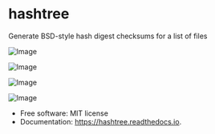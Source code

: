 hashtree
========

Generate BSD-style hash digest checksums for a list of files


![Image](https://img.shields.io/github/license/rstms/hashtree)

![Image](https://img.shields.io/pypi/v/hashtree.svg)



![Image](https://readthedocs.org/projects/hashtree/badge/?version=latest)

![Image](https://pyup.io/repos/github/rstms/hashtree/shield.svg)


* Free software: MIT license
* Documentation: https://hashtree.readthedocs.io.
